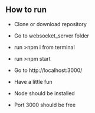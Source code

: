 ## How to run
* Clone or download repository 
* Go to websocket_server folder 
* run >npm i from terminal
* run >npm start
* Go to http://localhost:3000/
* Have a little fun

* Node should be installed 
* Port 3000 should be free 